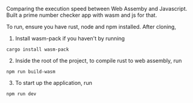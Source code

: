 Comparing the execution speed between Web Assemby and Javascript. Built a prime number checker app with wasm and js for that.

To run, ensure you have rust, node and npm installed. After cloning,

1. Install wasm-pack if you haven't by running 
```
cargo install wasm-pack
```

2. Inside the root of the project, to compile rust to web assembly, run
```
npm run build-wasm
```

3. To start up the application, run
```
npm run dev
```
